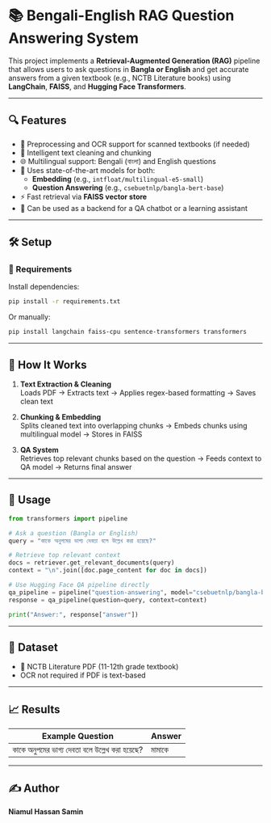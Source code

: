 # 📚 Bengali-English RAG Question Answering System

This project implements a **Retrieval-Augmented Generation (RAG)** pipeline that allows users to ask questions in **Bangla or English** and get accurate answers from a given textbook (e.g., NCTB Literature books) using **LangChain**, **FAISS**, and **Hugging Face Transformers**.

---

## 🔍 Features

- 🔄 Preprocessing and OCR support for scanned textbooks (if needed)
- 🧼 Intelligent text cleaning and chunking
- 🌐 Multilingual support: Bengali (বাংলা) and English questions
- 🤖 Uses state-of-the-art models for both:
  - **Embedding** (e.g., `intfloat/multilingual-e5-small`)
  - **Question Answering** (e.g., `csebuetnlp/bangla-bert-base`)
- ⚡ Fast retrieval via **FAISS vector store**
- 💬 Can be used as a backend for a QA chatbot or a learning assistant

---

## 🛠️ Setup

### 🔗 Requirements

Install dependencies:

```bash
pip install -r requirements.txt
```

Or manually:

```bash
pip install langchain faiss-cpu sentence-transformers transformers
```

---

## 🧠 How It Works

1. **Text Extraction & Cleaning**  
   Loads PDF → Extracts text → Applies regex-based formatting → Saves clean text

2. **Chunking & Embedding**  
   Splits cleaned text into overlapping chunks → Embeds chunks using multilingual model → Stores in FAISS

3. **QA System**  
   Retrieves top relevant chunks based on the question → Feeds context to QA model → Returns final answer

---

## 🚀 Usage

```python
from transformers import pipeline

# Ask a question (Bangla or English)
query = "কাকে অনুপমের ভাগ্য দেবতা বলে উল্লেখ করা হয়েছে?"

# Retrieve top relevant context
docs = retriever.get_relevant_documents(query)
context = "\n".join([doc.page_content for doc in docs])

# Use Hugging Face QA pipeline directly
qa_pipeline = pipeline("question-answering", model="csebuetnlp/bangla-bert-base")
response = qa_pipeline(question=query, context=context)

print("Answer:", response["answer"])
```

---

## 📂 Dataset

- 📘 NCTB Literature PDF (11-12th grade textbook)
- OCR not required if PDF is text-based

---

## 📈 Results

| Example Question | Answer |
|------------------|--------|
| কাকে অনুপমের ভাগ্য দেবতা বলে উল্লেখ করা হয়েছে? | মামাকে |

---

## ✍️ Author

**Niamul Hassan Samin** 
